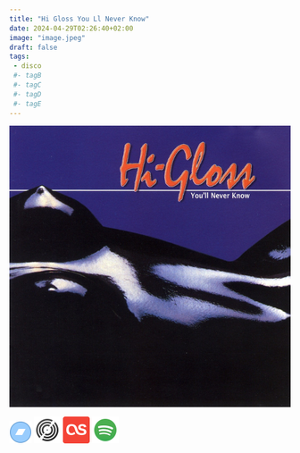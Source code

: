 ```yaml
---
title: "Hi Gloss You Ll Never Know"
date: 2024-04-29T02:26:40+02:00
image: "image.jpeg"
draft: false
tags:
 - disco 
 #- tagB
 #- tagC
 #- tagD
 #- tagE
---
```

![cover](image.jpeg (hi gloss - you ll never know))
 
[![bandcamp](../links/svg/bandcamp.png)](https://davidkust.bandcamp.com/album/hi-gloss-youll-never-know-david-kust-remix?from=search&search_item_id=1267265165&search_item_type=a&search_match_part=%3F&search_page_id=3369589784&search_page_no=1&search_rank=1&search_sig=4f77aed60d770d8180acbcabb4309797)
[![discogs](../links/svg/discogs.png)](https://www.discogs.com/master/164551)
[![lastfm](../links/svg/lastfm.png)](https://www.last.fm/music/Hi-Gloss/You%27ll+Never+Know)
[![spotify](../links/svg/spotify.png)](https://open.spotify.com/album/31J1iOZVTNzbSPtIhsXPsp)
 
